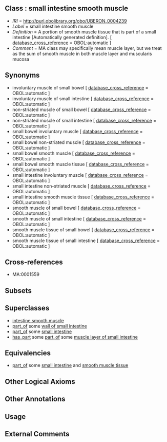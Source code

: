
## Class : small intestine smooth muscle

 * *IRI* = http://purl.obolibrary.org/obo/UBERON_0004239
 * *Label* = small intestine smooth muscle
 * *Definition* = A portion of smooth muscle tissue that is part of a small intestine [Automatically generated definition]. [ [database_cross_reference](../../ef/oboInOwl#hasDbXref.md) = OBOL:automatic ]
 * *Comment* = MA class may specifically mean muscle layer, but we treat as the sum of smooth muscle in both muscle layer and muscularis mucosa

## Synonyms

 * involuntary muscle of small bowel [ [database_cross_reference](../../ef/oboInOwl#hasDbXref.md) = OBOL:automatic ]
 * involuntary muscle of small intestine [ [database_cross_reference](../../ef/oboInOwl#hasDbXref.md) = OBOL:automatic ]
 * non-striated muscle of small bowel [ [database_cross_reference](../../ef/oboInOwl#hasDbXref.md) = OBOL:automatic ]
 * non-striated muscle of small intestine [ [database_cross_reference](../../ef/oboInOwl#hasDbXref.md) = OBOL:automatic ]
 * small bowel involuntary muscle [ [database_cross_reference](../../ef/oboInOwl#hasDbXref.md) = OBOL:automatic ]
 * small bowel non-striated muscle [ [database_cross_reference](../../ef/oboInOwl#hasDbXref.md) = OBOL:automatic ]
 * small bowel smooth muscle [ [database_cross_reference](../../ef/oboInOwl#hasDbXref.md) = OBOL:automatic ]
 * small bowel smooth muscle tissue [ [database_cross_reference](../../ef/oboInOwl#hasDbXref.md) = OBOL:automatic ]
 * small intestine involuntary muscle [ [database_cross_reference](../../ef/oboInOwl#hasDbXref.md) = OBOL:automatic ]
 * small intestine non-striated muscle [ [database_cross_reference](../../ef/oboInOwl#hasDbXref.md) = OBOL:automatic ]
 * small intestine smooth muscle tissue [ [database_cross_reference](../../ef/oboInOwl#hasDbXref.md) = OBOL:automatic ]
 * smooth muscle of small bowel [ [database_cross_reference](../../ef/oboInOwl#hasDbXref.md) = OBOL:automatic ]
 * smooth muscle of small intestine [ [database_cross_reference](../../ef/oboInOwl#hasDbXref.md) = OBOL:automatic ]
 * smooth muscle tissue of small bowel [ [database_cross_reference](../../ef/oboInOwl#hasDbXref.md) = OBOL:automatic ]
 * smooth muscle tissue of small intestine [ [database_cross_reference](../../ef/oboInOwl#hasDbXref.md) = OBOL:automatic ]

## Cross-references

 * MA:0001559

## Subsets


## Superclasses

 * [intestine smooth muscle](../../UBERON/21/UBERON_0004221.md)
 * [part_of](../../BFO/50/BFO_0000050.md) some [wall of small intestine](../../UBERON/68/UBERON_0001168.md)
 * [part_of](../../BFO/50/BFO_0000050.md) some [small intestine](../../UBERON/08/UBERON_0002108.md)
 * [has_part](../../BFO/51/BFO_0000051.md) some [part_of](../../BFO/50/BFO_0000050.md) some [muscle layer of small intestine](../../UBERON/01/UBERON_0011201.md)

## Equivalencies

 * [part_of](../../BFO/50/BFO_0000050.md) some [small intestine](../../UBERON/08/UBERON_0002108.md) and [smooth muscle tissue](../../UBERON/35/UBERON_0001135.md)

## Other Logical Axioms


## Other Annotations


## Usage


## External Comments

